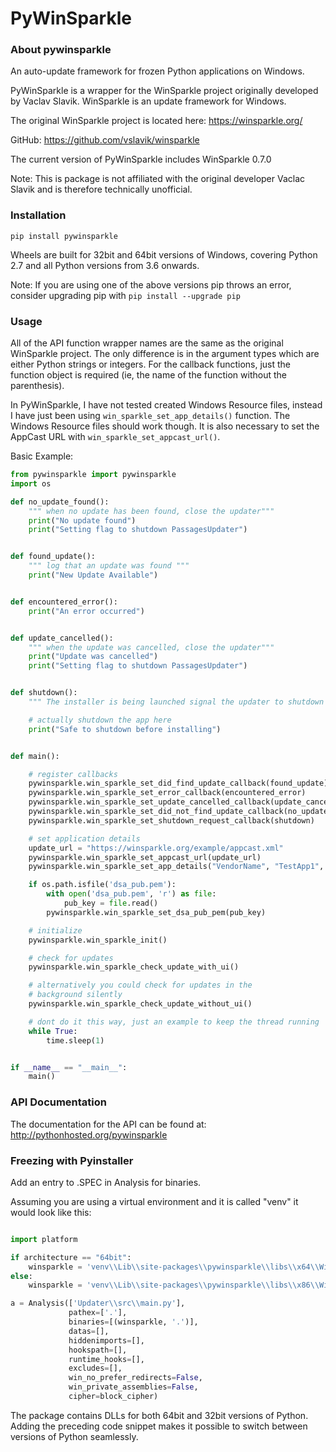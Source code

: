 PyWinSparkle
============


### About pywinsparkle

An auto-update framework for frozen Python applications on Windows.

PyWinSparkle is a wrapper for the WinSparkle project originally developed by Vaclav Slavik. WinSparkle is an update framework for Windows.

The original WinSparkle project is located here: https://winsparkle.org/

GitHub: https://github.com/vslavik/winsparkle

The current version of PyWinSparkle includes WinSparkle 0.7.0

Note: This is package is not affiliated with the original developer Vaclac Slavik and is therefore technically unofficial.

### Installation


`pip install pywinsparkle`

Wheels are built for 32bit and 64bit versions of Windows, covering Python 2.7 and all Python versions from 3.6 onwards.

Note: If you are using one of the above versions pip throws an error, consider upgrading pip with `pip install --upgrade pip`


### Usage


All of the API function wrapper names are the same as the original WinSparkle project. The only difference
is in the argument types which are either Python strings or integers. For the callback functions, just the function
object is required (ie, the name of the function without the parenthesis).

In PyWinSparkle, I have not tested created Windows Resource files, instead I have just been using `win_sparkle_set_app_details()` function. The Windows Resource files should work though.
It is also necessary to set the AppCast URL with `win_sparkle_set_appcast_url()`.

Basic Example:

```python
from pywinsparkle import pywinsparkle
import os

def no_update_found():
    """ when no update has been found, close the updater"""
    print("No update found")
    print("Setting flag to shutdown PassagesUpdater")


def found_update():
    """ log that an update was found """
    print("New Update Available")


def encountered_error():
    print("An error occurred")


def update_cancelled():
    """ when the update was cancelled, close the updater"""
    print("Update was cancelled")
    print("Setting flag to shutdown PassagesUpdater")


def shutdown():
    """ The installer is being launched signal the updater to shutdown """

    # actually shutdown the app here
    print("Safe to shutdown before installing")


def main():

    # register callbacks
    pywinsparkle.win_sparkle_set_did_find_update_callback(found_update)
    pywinsparkle.win_sparkle_set_error_callback(encountered_error)
    pywinsparkle.win_sparkle_set_update_cancelled_callback(update_cancelled)
    pywinsparkle.win_sparkle_set_did_not_find_update_callback(no_update_found)
    pywinsparkle.win_sparkle_set_shutdown_request_callback(shutdown)

    # set application details
    update_url = "https://winsparkle.org/example/appcast.xml"
    pywinsparkle.win_sparkle_set_appcast_url(update_url)
    pywinsparkle.win_sparkle_set_app_details("VendorName", "TestApp1", "1.0.0")

    if os.path.isfile('dsa_pub.pem'):
        with open('dsa_pub.pem', 'r') as file:
            pub_key = file.read()
        pywinsparkle.win_sparkle_set_dsa_pub_pem(pub_key)

    # initialize
    pywinsparkle.win_sparkle_init()

    # check for updates
    pywinsparkle.win_sparkle_check_update_with_ui()

    # alternatively you could check for updates in the 
    # background silently
    pywinsparkle.win_sparkle_check_update_without_ui()

    # dont do it this way, just an example to keep the thread running
    while True:
        time.sleep(1)


if __name__ == "__main__":
    main()
```

### API Documentation

The documentation for the API can be found at: <http://pythonhosted.org/pywinsparkle>


### Freezing with Pyinstaller


Add an entry to .SPEC in Analysis for binaries. 

Assuming you are using a virtual environment and it is called "venv" it would look like this:

```python

import platform

if architecture == "64bit":
    winsparkle = 'venv\\Lib\\site-packages\\pywinsparkle\\libs\\x64\\WinSparkle.dll'
else:
    winsparkle = 'venv\\Lib\\site-packages\\pywinsparkle\\libs\\x86\\WinSparkle.dll'

a = Analysis(['Updater\\src\\main.py'],
             pathex=['.'],
             binaries=[(winsparkle, '.')],
             datas=[],
             hiddenimports=[],
             hookspath=[],
             runtime_hooks=[],
             excludes=[],
             win_no_prefer_redirects=False,
             win_private_assemblies=False,
             cipher=block_cipher)
```

The package contains DLLs for both 64bit and 32bit versions of Python. Adding the
preceding code snippet makes it possible to switch between versions of Python
seamlessly.
